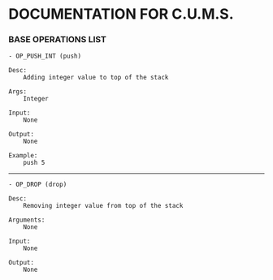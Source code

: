 # DOCUMENTATION FOR C.U.M.S.


### BASE OPERATIONS LIST

	- OP_PUSH_INT (push)
	
	Desc: 
		Adding integer value to top of the stack

	Args:
		Integer
		
	Input: 
		None
		
	Output: 
		None

	Example:
		push 5

---

	- OP_DROP (drop) 
	
	Desc:
		Removing integer value from top of the stack
		
	Arguments:
		None
		
	Input:
		None
		
	Output:
		None

	  
